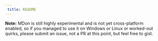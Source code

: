 ```yaml
---
 title: README
---
```

<? `![${displayName} logo][${@alias('https://cdn.rawgit.com/polyestr/mdon/master/assets/logo.svg', 'asset')}]` ?>
<?!>

<? `# ${displayName}` ?>
<?!>

<? `${description}` ?>
<?!>

<? `${@include('docs/FEATURES.md')}` ?>
<?!>

<? ?>
**Note:** MDon is still highly experimental and is not yet cross-platform
enabled, so if you managed to use it on Windows or Linux or worked-out quirks,
please submit an issue, not a PR at this point, but feel free to gist.
<?!>

<? `## Installation\n\n    » yarn add ${name}` ?>
<?!>

<? `${@include('docs/USAGE.md')}` ?>
<?!>

<? `\n\n---\n\n${@include('docs/CONCEPTS.md')}` ?>
<?!>

<? `\n\n---\n${@include('docs/FAQ.md')}` ?>
<?!>
